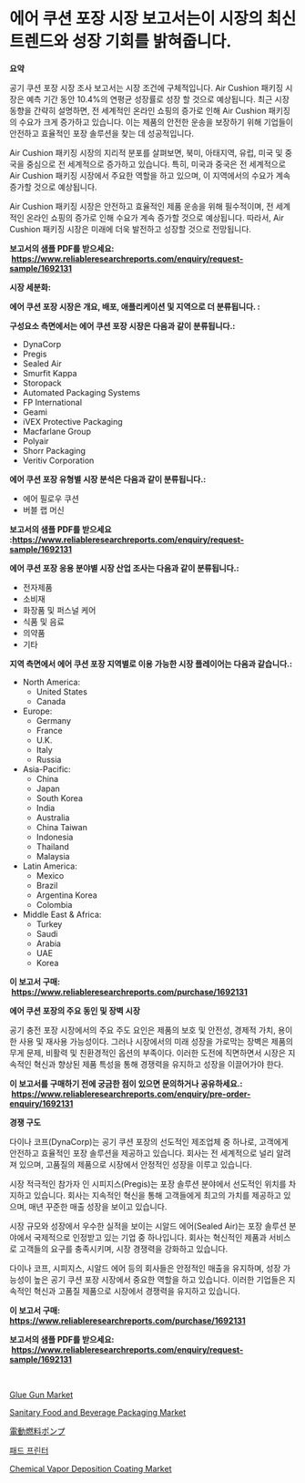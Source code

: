 <p><h1>에어 쿠션 포장 시장 보고서는이 시장의 최신 트렌드와 성장 기회를 밝혀줍니다.</h1></p><p><strong>요약</strong></p>
<p><p>공기 쿠션 포장 시장 조사 보고서는 시장 조건에 구체적입니다. Air Cushion 패키징 시장은 예측 기간 동안 10.4%의 연평균 성장률로 성장 할 것으로 예상됩니다. 최근 시장 동향을 간략히 설명하면, 전 세계적인 온라인 쇼핑의 증가로 인해 Air Cushion 패키징의 수요가 크게 증가하고 있습니다. 이는 제품의 안전한 운송을 보장하기 위해 기업들이 안전하고 효율적인 포장 솔루션을 찾는 데 성공적입니다.</p><p>Air Cushion 패키징 시장의 지리적 분포를 살펴보면, 북미, 아태지역, 유럽, 미국 및 중국을 중심으로 전 세계적으로 증가하고 있습니다. 특히, 미국과 중국은 전 세계적으로 Air Cushion 패키징 시장에서 주요한 역할을 하고 있으며, 이 지역에서의 수요가 계속 증가할 것으로 예상됩니다.</p><p>Air Cushion 패키징 시장은 안전하고 효율적인 제품 운송을 위해 필수적이며, 전 세계적인 온라인 쇼핑의 증가로 인해 수요가 계속 증가할 것으로 예상됩니다. 따라서, Air Cushion 패키징 시장은 미래에 더욱 발전하고 성장할 것으로 전망됩니다.</p></p>
<p><strong>보고서의 샘플 PDF를 받으세요: &nbsp;<a href="https://www.reliableresearchreports.com/enquiry/request-sample/1692131">https://www.reliableresearchreports.com/enquiry/request-sample/1692131</a></strong></p>
<p><strong>시장 세분화:</strong></p>
<p><strong> 에어 쿠션 포장 시장은 개요, 배포, 애플리케이션 및 지역으로 더 분류됩니다. :</strong></p>
<p><strong>구성요소 측면에서는 에어 쿠션 포장 시장은 다음과 같이 분류됩니다.:</strong></p>
<p><ul><li>DynaCorp</li><li>Pregis</li><li>Sealed Air</li><li>Smurfit Kappa</li><li>Storopack</li><li>Automated Packaging Systems</li><li>FP International</li><li>Geami</li><li>iVEX Protective Packaging</li><li>Macfarlane Group</li><li>Polyair</li><li>Shorr Packaging</li><li>Veritiv Corporation</li></ul></p>
<p><strong> 에어 쿠션 포장 유형별 시장 분석은 다음과 같이 분류됩니다.:</strong></p>
<p><ul><li>에어 필로우 쿠션</li><li>버블 랩 머신</li></ul></p>
<p><strong>보고서의 샘플 PDF를 받으세요 :<a href="https://www.reliableresearchreports.com/enquiry/request-sample/1692131">https://www.reliableresearchreports.com/enquiry/request-sample/1692131</a></strong></p>
<p><strong> 에어 쿠션 포장 응용 분야별 시장 산업 조사는 다음과 같이 분류됩니다.:</strong></p>
<p><ul><li>전자제품</li><li>소비재</li><li>화장품 및 퍼스널 케어</li><li>식품 및 음료</li><li>의약품</li><li>기타</li></ul></p>
<p><strong>지역 측면에서 에어 쿠션 포장 지역별로 이용 가능한 시장 플레이어는 다음과 같습니다.:</strong></p>
<p><ul>
    <li>
        North America:
        <ul>
            <li>United States</li>
            <li>Canada</li>
        </ul>
    </li>
    <li>
        Europe:
        <ul>
            <li>Germany</li>
            <li>France</li>
            <li>U.K.</li>
            <li>Italy</li>
            <li>Russia</li>
        </ul>
    </li>
    <li>
        Asia-Pacific:
        <ul>
            <li>China</li>
            <li>Japan</li>
            <li>South Korea</li>
            <li>India</li>
            <li>Australia</li>
            <li>China Taiwan</li>
            <li>Indonesia</li>
            <li>Thailand</li>
            <li>Malaysia</li>
        </ul>
    </li>
    <li>
        Latin America:
        <ul>
            <li>Mexico</li>
            <li>Brazil</li>
            <li>Argentina Korea</li>
            <li>Colombia</li>
        </ul>
    </li>
    <li>
        Middle East & Africa:
        <ul>
            <li>Turkey</li>
            <li>Saudi</li>
            <li>Arabia</li>
            <li>UAE</li>
            <li>Korea</li>
        </ul>
    </li>
    </ul></p>
<p><strong>이 보고서 구매: &nbsp;<a href="https://www.reliableresearchreports.com/purchase/1692131">https://www.reliableresearchreports.com/purchase/1692131</a></strong></p>
<p><strong>에어 쿠션 포장의 주요 동인 및 장벽 시장</strong></p>
<p><p>공기 충전 포장 시장에서의 주요 주도 요인은 제품의 보호 및 안전성, 경제적 가치, 용이한 사용 및 재사용 가능성이다. 그러나 시장에서의 미래 성장을 가로막는 장벽은 제품의 무게 문제, 비활력 및 친환경적인 옵션의 부족이다. 이러한 도전에 직면하면서 시장은 지속적인 혁신과 향상된 제품 특성을 통해 경쟁력을 유지하고 성장을 이끌어가야 한다.</p></p>
<p><strong>이 보고서를 구매하기 전에 궁금한 점이 있으면 문의하거나 공유하세요.: &nbsp;<a href="https://www.reliableresearchreports.com/enquiry/pre-order-enquiry/1692131">https://www.reliableresearchreports.com/enquiry/pre-order-enquiry/1692131</a></strong></p>
<p><strong>경쟁 구도</strong></p>
<p><p>다이나 코프(DynaCorp)는 공기 쿠션 포장의 선도적인 제조업체 중 하나로, 고객에게 안전하고 효율적인 포장 솔루션을 제공하고 있습니다. 회사는 전 세계적으로 널리 알려져 있으며, 고품질의 제품으로 시장에서 안정적인 성장을 이루고 있습니다.</p><p>시장 적극적인 참가자 인 시피지스(Pregis)는 포장 솔루션 분야에서 선도적인 위치를 차지하고 있습니다. 회사는 지속적인 혁신을 통해 고객들에게 최고의 가치를 제공하고 있으며, 매년 꾸준한 매출 성장을 보이고 있습니다.</p><p>시장 규모와 성장에서 우수한 실적을 보이는 시알드 에어(Sealed Air)는 포장 솔루션 분야에서 국제적으로 인정받고 있는 기업 중 하나입니다. 회사는 혁신적인 제품과 서비스로 고객들의 요구를 충족시키며, 시장 경쟁력을 강화하고 있습니다.</p><p>다이나 코프, 시피지스, 시알드 에어 등의 회사들은 안정적인 매출을 유지하며, 성장 가능성이 높은 공기 쿠션 포장 시장에서 중요한 역할을 하고 있습니다. 이러한 기업들은 지속적인 혁신과 고품질 제품으로 시장에서 경쟁력을 유지하고 있습니다.</p></p>
<p><strong>이 보고서 구매: &nbsp; <a href="https://www.reliableresearchreports.com/purchase/1692131">https://www.reliableresearchreports.com/purchase/1692131</a></strong></p>
<p><strong>보고서의 샘플 PDF를 받으세요: &nbsp;<a href="https://www.reliableresearchreports.com/enquiry/request-sample/1692131">https://www.reliableresearchreports.com/enquiry/request-sample/1692131</a></strong><strong></strong></p>
<p>&nbsp;</p>
<p><p><a href="https://issuu.com/reportprime-2/docs/glue-gun-market-size-2030.pptx">Glue Gun Market</a></p><p><a href="https://issuu.com/reportprime-2/docs/sanitary-food-and-beverage-packaging-market-size-2">Sanitary Food and Beverage Packaging Market</a></p><p><a href="https://github.com/cbigkbh02719/Market-Research-Report-List-1/blob/main/1985233191096.md">電動燃料ポンプ</a></p><p><a href="https://github.com/oajzkywllm460/Market-Research-Report-List-1/blob/main/3359147190940.md">패드 프린터</a></p><p><a href="https://github.com/CliffMedina6/Market-Research-Report-List-3/blob/main/chemical-vapor-deposition-coating-market.md">Chemical Vapor Deposition Coating Market</a></p></p>